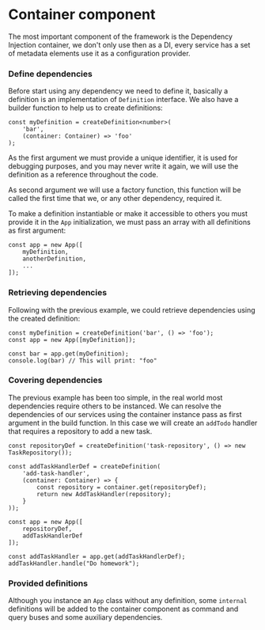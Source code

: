 # Container component

The most important component of the framework is the Dependency Injection container, we don't only use then as a DI,
every service has a set of metadata elements use it as a configuration provider. 

### Define dependencies

Before start using any dependency we need to define it, basically a definition is an implementation of `Definition`
interface. We also have a builder function to help us to create definitions:

    const myDefinition = createDefinition<number>(
        'bar',
        (container: Container) => 'foo'
    );

As the first argument we must provide a unique identifier, it is used for debugging purposes, and you may never
write it again, we will use the definition as a reference throughout the code.

As second argument we will use a factory function, this function will be called the first time that we, or any other
dependency, required it.

To make a definition instantiable or make it accessible to others you must provide it in the `App` initialization, we 
must pass an array with all definitions as first argument:

    const app = new App([
        myDefinition,
        anotherDefinition,
        ...
    ]);

### Retrieving dependencies

Following with the previous example, we could retrieve dependencies using the created definition:

    const myDefinition = createDefinition('bar', () => 'foo');
    const app = new App([myDefinition]);

    const bar = app.get(myDefinition);
    console.log(bar) // This will print: "foo"

### Covering dependencies

The previous example has been too simple, in the real world most dependencies require others to be instanced.
We can resolve the dependencies of our services using the container instance pass as first argument in the build function.
In this case we will create an `addTodo` handler that requires a repository to add a new task.

    const repositoryDef = createDefinition('task-repository', () => new TaskRepository());

    const addTaskHandlerDef = createDefinition(
        'add-task-handler',
        (container: Container) => {
            const repository = container.get(repositoryDef);
            return new AddTaskHandler(repository);
        }
    ));

    const app = new App([
        repositoryDef,
        addTaskHandlerDef
    ]);
    
    const addTaskHandler = app.get(addTaskHandlerDef);
    addTaskHandler.handle("Do homework");


### Provided definitions

Although you instance an `App` class without any definition, some `internal` definitions will be added to the container
component as command and query buses and some auxiliary dependencies.
